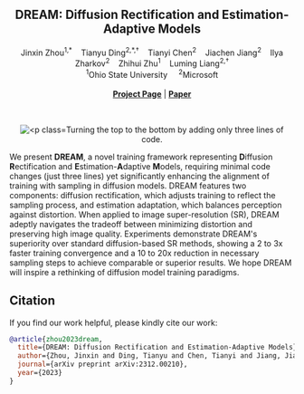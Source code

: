 <p align="center">
  <h2 align="center"><b>DREAM</b>: Diffusion Rectification and Estimation-Adaptive Models</h2>
  <p align="center">
    <a style="text-decoration:none" href="https://scholar.google.com/citations?user=XR5CQJcAAAAJ">
                       Jinxin Zhou</a><sup>1,*</sup>
    &nbsp;&nbsp;
    <a style="text-decoration:none" href="https://www.tianyuding.com/">
                        Tianyu Ding</a><sup>2,*,&dagger;</sup>
    &nbsp;&nbsp;
    <a style="text-decoration:none" href="https://scholar.google.com/citations?user=2BahjdkAAAAJ&hl=en">
                       Tianyi Chen</a><sup>2</sup>
    &nbsp;&nbsp;
    <a style="text-decoration:none" href="http://www.jiachenjiang.com/">
                    Jiachen Jiang</a><sup>2</sup>
    &nbsp;&nbsp;
    <a style="text-decoration:none" href="https://www.microsoft.com/applied-sciences/people/ilya-zharkov">
                    Ilya Zharkov</a><sup>2</sup>
    &nbsp;&nbsp;
    <a style="text-decoration:none" href="https://zhihuizhu.github.io">
                     Zhihui Zhu</a><sup>1</sup>
    &nbsp;&nbsp;
    <a style="text-decoration:none" href="https://sites.google.com/site/lumingliangshomepage/">
                     Luming Liang</a><sup>2,&dagger;</sup>
    <br>
    <sup>1</sup>Ohio State University &nbsp;&nbsp;&nbsp; <sup>2</sup>Microsoft
    <br>
    </br>
  <a href="https://www.tianyuding.com/projects/DREAM/"><strong>Project Page</strong></a> | <a href="https://arxiv.org/abs/2312.00210"><strong>Paper</strong></a>
  </p>

</p>
<div align="center">
  <br>
  <img src="./teaser.png" alt="<p class="text-center" style="padding-top: 15px; margin-bottom: -3px;">Turning the top to the bottom by adding only three lines of code.</p>
</div>

We present **DREAM**, a novel training framework representing **D**iffusion **R**ectification and **E**stimation-**A**daptive **M**odels, requiring minimal code changes (just three lines) yet significantly enhancing the alignment of training with sampling in diffusion models. DREAM features two components: diffusion rectification, which adjusts training to reflect the sampling process, and estimation adaptation, which balances perception against distortion. When applied to image super-resolution (SR), DREAM adeptly navigates the tradeoff between minimizing distortion and preserving high image quality. Experiments demonstrate DREAM's superiority over standard diffusion-based SR methods, showing a 2 to 3x faster training convergence and a 10 to 20x reduction in necessary sampling steps to achieve comparable or superior results. We hope DREAM will inspire a rethinking of diffusion model training paradigms.

## Citation
If you find our work helpful, please kindly cite our work:
```BibTeX
@article{zhou2023dream,
  title={DREAM: Diffusion Rectification and Estimation-Adaptive Models},
  author={Zhou, Jinxin and Ding, Tianyu and Chen, Tianyi and Jiang, Jiachen and Zharkov, Ilya and Zhu, Zhihui and Liang, Luming},
  journal={arXiv preprint arXiv:2312.00210},
  year={2023}
}
```

